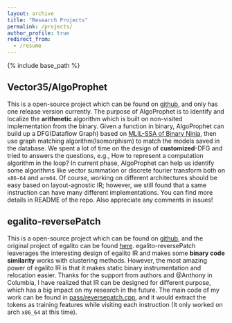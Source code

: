 ```yaml
---
layout: archive
title: "Research Projects"
permalink: /projects/
author_profile: true
redirect_from:
  - /resume
---
```


{% include base_path %}

Vector35/AlgoProphet
------
This is a open-source project which can be found on [github](https://github.com/Vector35/AlgoProphet), and only has one release version currently. The purpose of AlgoProphet is to identify and localize the **arithmetic** algorithm which is built on non-visited implementation from the binary. Given a function in binary, AlgoProphet can build up a DFG(Dataflow Graph) based on [MLIL-SSA of Binary Ninja](https://docs.binary.ninja/dev/bnil-mlil.html), then use graph matching algorithm(Isomorphism) to match the models saved in the database. We spent a lot of time on the design of **customized**-DFG and tried to answers the questions, e.g., How to represent a computation algorithm in the loop? In current phase, AlgoProphet can help us identify some algorithms like vector summation or discrete fourier transform both on `x86-64` and `arm64`. Of course, working on different architectures should be easy based on layout-agnostic IR; however, we still found that a same instruction can have many different implementations. You can find more details in README of the repo. Also appreciate any comments in issues!

egalito-reversePatch
------
This is a open-source project which can be found on [github](https://github.com/shinmao/egalito-reversePatch), and the original project of egalito can be found [here](https://github.com/columbia/egalito). egalito-reversePatch leaverages the interesting design of egalito IR and makes some **binary code similarity** works with clustering methods. However, the most amazing power of egalito IR is that it makes static binary instrumentation and relocation easier. Thanks for the support from authors and @Anthony in Columbia, I have realized that IR can be designed for different purpose, which has a big impact on my research in the future. The main code of my work can be found in [pass/reversepatch.cpp](https://github.com/shinmao/egalito-reversePatch/blob/main/src/pass/reversepatch.cpp), and it would extract the tokens as training features while visiting each instruction (It only worked on arch `x86_64` at this time).